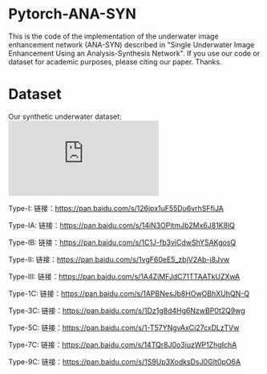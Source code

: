 # Pytorch-ANA-SYN
This is the code of the implementation of the underwater image enhancement network (ANA-SYN) described in "Single Underwater Image Enhancement Using an Analysis-Synthesis Network". If you use our code or dataset for academic purposes, please citing our paper. Thanks.

# Dataset
Our synthetic underwater dataset:
![Dataset](https://github.com/zyWang-Power/ANA-SYN/blob/master/Image/Dataset.pdf)

Type-I: 链接：https://pan.baidu.com/s/126jpx1uF55Du6vrhSFfiJA

Type-IA: 链接：https://pan.baidu.com/s/14iN3OPitmJb2Mx6J81K8lQ

Type-IB: 链接：https://pan.baidu.com/s/1C1J-fb3viCdwShYSAKgosQ

Type-II: 链接：https://pan.baidu.com/s/1vgF60eE5_zbjV2Ab-j8Jvw

Type-III: 链接：https://pan.baidu.com/s/1A4ZiMFJdC71TTAATkUZXwA

Type-1C: 链接：https://pan.baidu.com/s/1APBNesJb8HOwOBhXUhQN-Q

Type-3C: 链接：https://pan.baidu.com/s/1Dz1g8d4Hg6NzwBP0t2Q9wg

Type-5C: 链接：https://pan.baidu.com/s/1-T57YNgvAxCi27cxDLzTVw

Type-7C: 链接：https://pan.baidu.com/s/14TQr8J0o3iuzWP1ZhgIchA

Type-9C: 链接：https://pan.baidu.com/s/1S9Up3XodksDsJ0GIt0pO6A


